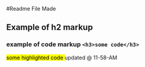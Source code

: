 #Readme File Made
## Example of h2 markup
### example of code markup `<h3>some code</h3>`
<mark> some highlighted code </mark>
updated @ 11-58-AM
